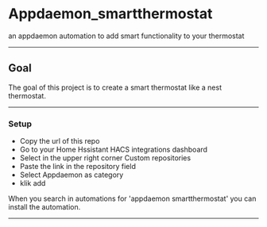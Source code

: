 # Appdaemon_smartthermostat
an appdaemon automation to add smart functionality to your thermostat

---

## Goal
The goal of this project is to create a smart thermostat like a nest thermostat. 

--- 

### Setup
- Copy the url of this repo
- Go to your Home Hssistant HACS integrations dashboard
- Select in the upper right corner Custom repositories
- Paste the link in the repository field
- Select Appdaemon as category
- klik add

When you search in automations for 'appdaemon smartthermostat' you can install the automation. 

---
